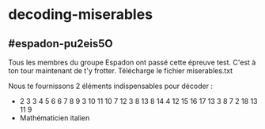 # decoding-miserables
## #espadon-pu2eis5O
Tous les membres du groupe Espadon ont passé cette épreuve test. C'est à ton tour maintenant de t'y frotter.
Télécharge le fichier miserables.txt

Nous te fournissons 2 éléments indispensables pour décoder :
* 2 3 3 4 5 6 6 7 8 9 3 10 11 10 7 12 3 8 13 8 14 4 12 15 16 17 13 3 8 7 2 18 13 11 9
* Mathématicien italien
